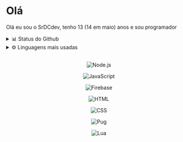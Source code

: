 # Olá 
Olá eu sou o SrDCdev, tenho 13 (14 em maio) anos e sou programador


<details>
  <summary>📊 Status do Github </summary>

  <img align="left" alt="Status do Github" src="https://github-readme-stats.codestackr.vercel.app/api?username=SrDCdev&count_private=true&show_icons=true&theme=compact" />

</details> 

<details>
  <summary>⚙️ Linguagens mais usadas </summary>

  <img src="https://github-readme-stats-lake-nine.vercel.app/api/top-langs/?username=SrDCdev&theme=dracula&layout=compact" />

</details> 
<br>
<div align=center>

![Node.js](https://img.shields.io/badge/-Node.js-000000.svg?&style=for-the-badge&logo=node.js)
  
![JavaScript](https://img.shields.io/badge/-JavaScript-000000?style=for-the-badge&logo=javascript)

![Firebase](https://img.shields.io/badge/Firebase-000000.svg?&style=for-the-badge&logo=firebase&logoColor=orange)

![HTML](https://img.shields.io/badge/-HTML-000000?style=for-the-badge&logo=HTML5)

![CSS](https://img.shields.io/badge/-CSS-000000?style=for-the-badge&logo=CSS3&logoColor=3799d6)

![Pug](https://img.shields.io/badge/-Pug-000000?style=for-the-badge&logo=pug&logoColor=f74b00)

![Lua](https://img.shields.io/badge/-Lua-000000.svg?&style=for-the-badge&logo=lua&logoColor=blue)
</div>
